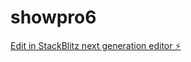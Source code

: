 # showpro6

[Edit in StackBlitz next generation editor ⚡️](https://stackblitz.com/~/github.com/gcode369/showpro6)